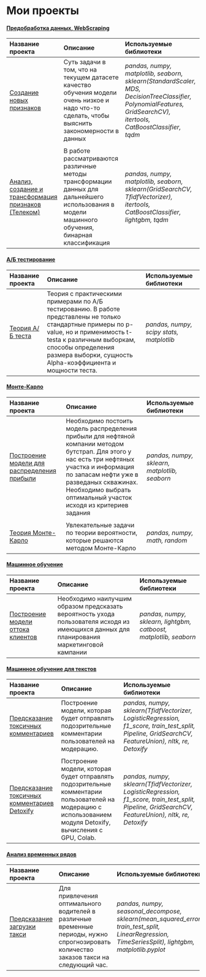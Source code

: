 # Мои проекты

#### [Предобработка данных, WebScraping](https://github.com/svotyakov/Yandex.Practium/tree/main/WebScraping_DataPreprocessing)
| Название проекта| Описание | Используемые библиотеки | 
| :---------------------- | :---------------------- | :---------------------- |
| [Создание новых признаков](https://github.com/svotyakov/Yandex.Practium/blob/main/WebScraping_DataPreprocessing/creating_new_features/Data_analysis_creating_new_features.ipynb) |Суть задачи в том, что на текущем датасете качество обучения модели очень низкое и надо что-то сделать, чтобы выяснить закономерности в данных| *pandas, numpy, matplotlib, seaborn, sklearn(StandardScaler, MDS, DecisionTreeClassifier, PolynomialFeatures, GridSearchCV), itertools, CatBoostClassifier, tqdm* |
| | | |
| [Анализ, создание и трансформация признаков (Телеком)](https://github.com/svotyakov/Yandex.Practium/blob/main/WebScraping_DataPreprocessing/telecom_analysis/rus/Telecom_classification.ipynb) |В работе рассматриваются различные методы трансформации данных для дальнейшего использования в модели машинного обучения, бинарная классификация| *pandas, numpy, matplotlib, seaborn, sklearn(GridSearchCV, TfidfVectorizer), itertools, CatBoostClassifier, lightgbm, tqdm* |

#### [А/Б тестирование](https://github.com/svotyakov/Yandex.Practium/tree/main/A_B_testing)
| Название проекта| Описание | Используемые библиотеки | 
| :---------------------- | :---------------------- | :---------------------- |
| [Теория А/Б теста](https://github.com/svotyakov/Yandex.Practium/blob/main/A_B_testing/A_B_test_%20Theory.ipynb) |Теория с практическими примерами по А/Б тестированию. В работе представлены не только стандартные примеры по p-value, но и применимость t-testа к различным выборкам, способы определения размера выборки, сущность Alpha-коэффициента и мощности теста.| *pandas, numpy, scipy stats, matplotlib* |

#### [Монте-Карло](https://github.com/svotyakov/Yandex.Practium/tree/main/Montecarlo)
| Название проекта| Описание | Используемые библиотеки | 
| :---------------------- | :---------------------- | :---------------------- |
| [Построение модели для распределения прибыли](https://github.com/svotyakov/Yandex.Practium/blob/main/Montecarlo/Bootstrap_profits_distribution.ipynb) |Необходимо постоить модель распределения прибыли для нефтяной компании методом бутстрап. Для этого у нас есть три нефтяных участка и информация по запасам нефти уже в разведаных скважинах. Необходимо выбрать оптимальный участок исходя из критериев задания| *pandas, numpy, sklearn, matplotlib, seaborn* |
| | | |
| [Теория Монте-Карло](https://github.com/svotyakov/Yandex.Practium/blob/main/Montecarlo/Monte-carlo_theory.ipynb) |Увлекательные задачи по теории вероятности, которые решаются методом Монте-Карло| *pandas, numpy, math, random* |

#### [Машинное обучение](https://github.com/svotyakov/Yandex.Practium/tree/main/Machine_learning_predictions)
| Название проекта| Описание | Используемые библиотеки | 
| :---------------------- | :---------------------- | :---------------------- |
| [Построение модели оттока клиентов](https://github.com/svotyakov/Yandex.Practium/blob/main/Machine_learning_predictions/RandomForestClassifier%20VS%20CatBoost%20%26%20LGBM.ipynb) |Необходимо наилучшим образом предсказать вероятность ухода пользователя исходя из имеющихся данных для планирования маркетинговой кампании| *pandas, numpy, sklearn, lightgbm, catboost, matplotlib, seaborn* |

#### [Машинное обучение для текстов](https://github.com/svotyakov/Yandex.Practium/tree/main/Natural-Language-Processing-NLP)
| Название проекта| Описание | Используемые библиотеки | 
| :---------------------- | :---------------------- | :---------------------- |
| [Предсказание токсичных комментариев](https://github.com/svotyakov/Yandex.Practium/blob/main/Natural-Language-Processing-NLP/Finding_toxic_commentsPipelineLR.ipynb) |Построение модели, которая будет отправлять подозрительные комментарии пользователей на модерацию. | *pandas, numpy, sklearn(TfidfVectorizer, LogisticRegression, f1_score, train_test_split, Pipeline, GridSearchCV, FeatureUnion), nltk, re, Detoxify* |
| | | |
| [Предсказание токсичных комментариев Detoxify](https://github.com/svotyakov/Yandex.Practium/blob/main/Natural-Language-Processing-NLP/Finding_toxic_comments_Detoxify.ipynb) |Построение модели, которая будет отправлять подозрительные комментарии пользователей на модерацию с использованием модуля Detoxify, вычисления с GPU, Colab. | *pandas, numpy, sklearn(TfidfVectorizer, LogisticRegression, f1_score, train_test_split, Pipeline, GridSearchCV, FeatureUnion), nltk, re, Detoxify* |

#### [Анализ временных рядов](https://github.com/svotyakov/Yandex.Practium/tree/main/Time_series_forecasting)
| Название проекта| Описание | Используемые библиотеки | 
| :---------------------- | :---------------------- | :---------------------- |
| [Предсказание загрузки такси](https://github.com/svotyakov/Yandex.Practium/blob/main/Time_series_forecasting/Next_hour_predictions.ipynb) |Для привлечения оптимального водителей в различные временные периоды, нужно спрогнозировать количество заказов такси на следующий час. | *pandas, numpy, seasonal_decompose, sklearn(mean_squared_error, train_test_split, LinearRegression, TimeSeriesSplit), lightgbm, matplotlib.pyplot*|
